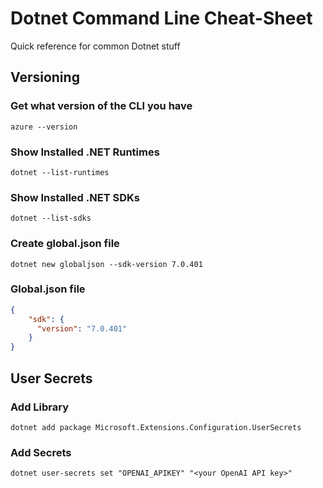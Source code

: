 # Dotnet Command Line Cheat-Sheet

Quick reference for common Dotnet stuff

## Versioning

### Get what version of the CLI you have
```
azure --version
```
### Show Installed .NET Runtimes
```
dotnet --list-runtimes
```

### Show Installed .NET SDKs
```
dotnet --list-sdks
```


### Create global.json file
```
dotnet new globaljson --sdk-version 7.0.401
```
### Global.json file
```json
{
    "sdk": {
      "version": "7.0.401"
    }
}
```

## User Secrets

### Add Library
```
dotnet add package Microsoft.Extensions.Configuration.UserSecrets
```

### Add Secrets
```
dotnet user-secrets set "OPENAI_APIKEY" "<your OpenAI API key>"
```
